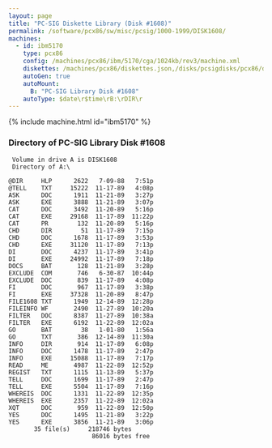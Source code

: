 ```yaml
---
layout: page
title: "PC-SIG Diskette Library (Disk #1608)"
permalink: /software/pcx86/sw/misc/pcsig/1000-1999/DISK1608/
machines:
  - id: ibm5170
    type: pcx86
    config: /machines/pcx86/ibm/5170/cga/1024kb/rev3/machine.xml
    diskettes: /machines/pcx86/diskettes.json,/disks/pcsigdisks/pcx86/diskettes.json
    autoGen: true
    autoMount:
      B: "PC-SIG Library Disk #1608"
    autoType: $date\r$time\rB:\rDIR\r
---
```


{% include machine.html id="ibm5170" %}

### Directory of PC-SIG Library Disk #1608

     Volume in drive A is DISK1608
     Directory of A:\

    @DIR     HLP      2622   7-09-88   7:51p
    @TELL    TXT     15222  11-17-89   4:08p
    ASK      DOC      1911  11-21-89   3:27p
    ASK      EXE      3888  11-21-89   3:07p
    CAT      DOC      3492  11-20-89   5:16p
    CAT      EXE     29168  11-17-89  11:22p
    CAT      PR        132  11-20-89   5:16p
    CHD      DIR        51  11-17-89   7:15p
    CHD      DOC      1678  11-17-89   3:53p
    CHD      EXE     31120  11-17-89   7:13p
    DI       DOC      4237  11-17-89   3:41p
    DI       EXE     24992  11-17-89   7:18p
    DOCS     BAT       128  11-21-89   3:28p
    EXCLUDE  COM       746   6-30-87  10:44p
    EXCLUDE  DOC       839  11-17-89   4:08p
    FI       DOC       967  11-17-89   3:38p
    FI       EXE     37328  11-20-89   8:47p
    FILE1608 TXT      1949  12-14-89  12:28p
    FILEINFO WF       2490  11-27-89  10:20a
    FILTER   DOC      8387  11-27-89  10:38a
    FILTER   EXE      6192  11-22-89  12:02a
    GO       BAT        38   1-01-80   1:56a
    GO       TXT       386  12-14-89  11:30a
    INFO     DIR       914  11-17-89   6:08p
    INFO     DOC      1478  11-17-89   2:47p
    INFO     EXE     15088  11-17-89   7:17p
    READ     ME       4987  11-22-89  12:52p
    REGIST   TXT      1115  11-13-89   5:37p
    TELL     DOC      1699  11-17-89   2:47p
    TELL     EXE      5504  11-17-89   7:16p
    WHEREIS  DOC      1331  11-22-89  12:35p
    WHEREIS  EXE      2357  11-22-89  12:02a
    XQT      DOC       959  11-22-89  12:50p
    YES      DOC      1495  11-21-89   3:22p
    YES      EXE      3856  11-21-89   3:06p
           35 file(s)     218746 bytes
                           86016 bytes free
